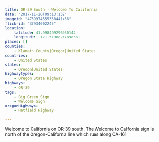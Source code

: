 ```yaml
---
title: OR-39 South - Welcome To California
date: "2017-11-20T09:13:13Z"
imageid: "4739974555358441436"
flickrid: "37934602245"
location:
    latitude: 41.998499296360144
    longitude: -121.51988267898561
places: []
counties:
    - Klamath County|Oregon|United States
countries:
    - United States
states:
    - Oregon|United States
highwaytypes:
    - Oregon State Highway
highways:
    - OR-39
tags:
    - Big Green Sign
    - Welcome Sign
oregonHighways:
    - Hatfield Highway

---
```

Welcome to California on OR-39 south.  The Welcome to California sign is north of the Oregon-California line which runs along CA-161.